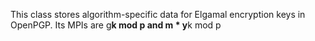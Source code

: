 This class stores algorithm-specific data for Elgamal encryption keys in OpenPGP.
Its MPIs are g**k mod p and m * y**k mod p